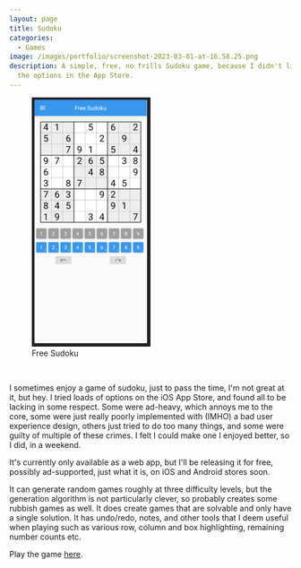 ```yaml
---
layout: page
title: Sudoku
categories:
  - Games
image: /images/portfolio/screenshot-2023-03-01-at-16.58.25.png
description: A simple, free, no frills Sudoku game, because I didn't like any of
  the options in the App Store.
---
```

<figure>
    <img src="/images/portfolio/sudoku.png" width="50%" alt="Free Sudoku Screenshot">
    <figcaption>Free Sudoku</figcaption>
</figure>
<br/>

I sometimes enjoy a game of sudoku, just to pass the time, I'm not great at it, but hey. I tried loads of options on the iOS App Store, and found all to be lacking in some respect. Some were ad-heavy, which annoys me to the core, some were just really poorly implemented with (IMHO) a bad user experience design, others just tried to do too many things, and some were guilty of multiple of these crimes. I felt I could make one I enjoyed better, so I did, in a weekend.

It's currently only available as a web app, but I'll be releasing it for free, possibly ad-supported, just what it is, on iOS and Android stores soon.

It can generate random games roughly at three difficulty levels, but the generation algorithm is not particularly clever, so probably creates some rubbish games as well. It does create games that are solvable and only have a single solution. It has undo/redo, notes, and other tools that I deem useful when playing such as various row, column and box highlighting, remaining number counts etc.

Play the game [here](https://www.indigobeetle.co.uk/portfolio/free_sudoku).